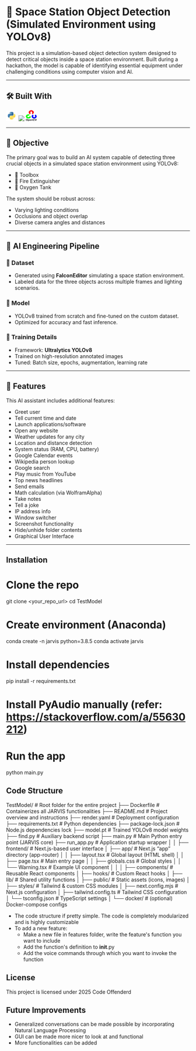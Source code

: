 # 🚀 Space Station Object Detection (Simulated Environment using YOLOv8)

This project is a simulation-based object detection system designed to detect critical objects inside a space station environment. Built during a hackathon, the model is capable of identifying essential equipment under challenging conditions using computer vision and AI.

---

## 🛠️ Built With

<code><img height="30" src="https://raw.githubusercontent.com/github/explore/main/topics/python/python.png"></code>
<code><img height="30" src="https://raw.githubusercontent.com/github/explore/main/topics/ultralytics/ultralytics.png"></code>
<code><img height="30" src="https://raw.githubusercontent.com/github/explore/main/topics/opencv/opencv.png"></code>

---

## 🎯 Objective

The primary goal was to build an AI system capable of detecting three crucial objects in a simulated space station environment using YOLOv8:

- 🧰 Toolbox  
- 🧯 Fire Extinguisher  
- 🫙 Oxygen Tank  

The system should be robust across:
- Varying lighting conditions  
- Occlusions and object overlap  
- Diverse camera angles and distances  

---

## 🧠 AI Engineering Pipeline

### 🔹 Dataset  
- Generated using **FalconEditor** simulating a space station environment.  
- Labeled data for the three objects across multiple frames and lighting scenarios.

### 🔹 Model  
- YOLOv8 trained from scratch and fine-tuned on the custom dataset.  
- Optimized for accuracy and fast inference.

### 🔹 Training Details  
- Framework: **Ultralytics YOLOv8**  
- Trained on high-resolution annotated images  
- Tuned: Batch size, epochs, augmentation, learning rate

---

## 🌟 Features

This AI assistant includes additional features:
- Greet user
- Tell current time and date
- Launch applications/software
- Open any website
- Weather updates for any city
- Location and distance detection
- System status (RAM, CPU, battery)
- Google Calendar events
- Wikipedia person lookup
- Google search
- Play music from YouTube
- Top news headlines
- Send emails
- Math calculation (via WolframAlpha)
- Take notes
- Tell a joke
- IP address info
- Window switcher
- Screenshot functionality
- Hide/unhide folder contents
- Graphical User Interface

---


## Installation
# Clone the repo
git clone <your_repo_url>
cd TestModel

# Create environment (Anaconda)
conda create -n jarvis python=3.8.5
conda activate jarvis

# Install dependencies
pip install -r requirements.txt

# Install PyAudio manually (refer: https://stackoverflow.com/a/55630212)

# Run the app
python main.py

## Code Structure
TestModel/                     # Root folder for the entire project
├── Dockerfile                 # Containerizes all JARVIS functionalities
├── README.md                  # Project overview and instructions
├── render.yaml                # Deployment configuration
├── requirements.txt           # Python dependencies
├── package-lock.json          # Node.js dependencies lock
├── model.pt                   # Trained YOLOv8 model weights
├── find.py                    # Auxiliary backend script
├── main.py                    # Main Python entry point (JARVIS core)
├── run_app.py                 # Application startup wrapper
│
│
├── frontend/                  # Next.js-based user interface
│   ├── app/                   # Next.js “app” directory (app-router)
│   │   ├── layout.tsx         # Global layout (HTML shell)
│   │   ├── page.tsx           # Main entry page
│   │   ├── globals.css        # Global styles
│   │   └── Warning.tsx        # Example UI component
│   │
│   ├── components/            # Reusable React components
│   ├── hooks/                 # Custom React hooks
│   ├── lib/                   # Shared utility functions
│   ├── public/                # Static assets (icons, images)
│   ├── styles/                # Tailwind & custom CSS modules
│   ├── next.config.mjs        # Next.js configuration
│   ├── tailwind.config.ts     # Tailwind CSS configuration
│   └── tsconfig.json          # TypeScript settings
│
└── docker/                    # (optional) Docker-compose configs


- The code structure if pretty simple. The code is completely modularized and is highly customizable
- To add a new feature:
  -  Make a new file in features folder, write the feature's function you want to include
  - Add the function's definition to __init__.py
  - Add the voice commands through which you want to invoke the function



## License
This project is licensed under  2025 Code Offenderd

## Future Improvements
- Generalized conversations can be made possible by incorporating Natural Language Processing
- GUI can be made more nicer to look at and functional
- More functionalities can be added



